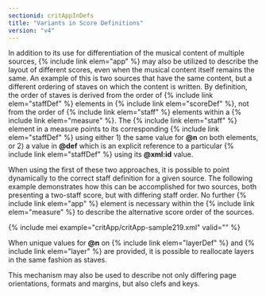 ```yaml
---
sectionid: critAppInDefs
title: "Variants in Score Definitions"
version: "v4"
---
```


In addition to its use for differentiation of the musical content of multiple sources, {% include link elem="app" %} may also be utilized to describe the layout of different scores, even when the musical content itself remains the same. An example of this is two sources that have the same content, but a different ordering of staves on which the content is written. By definition, the order of staves is derived from the order of {% include link elem="staffDef" %} elements in {% include link elem="scoreDef" %}, not from the order of {% include link elem="staff" %} elements within a {% include link elem="measure" %}. The {% include link elem="staff" %} element in a measure points to its corresponding {% include link elem="staffDef" %} using either 1) the same value for **@n** on both elements, or 2) a value in **@def** which is an explicit reference to a particular {% include link elem="staffDef" %} using its **@xml:id** value.

When using the first of these two approaches, it is possible to point dynamically to the correct staff definition for a given source. The following example demonstrates how this can be accomplished for two sources, both presenting a two-staff score, but with differing staff order. No further {% include link elem="app" %} element is necessary within the {% include link elem="measure" %} to describe the alternative score order of the sources.

{% include mei example="critApp/critApp-sample219.xml" valid="" %}

When unique values for **@n** on {% include link elem="layerDef" %} and {% include link elem="layer" %} are provided, it is possible to reallocate layers in the same fashion as staves.

This mechanism may also be used to describe not only differing page orientations, formats and margins, but also clefs and keys.
